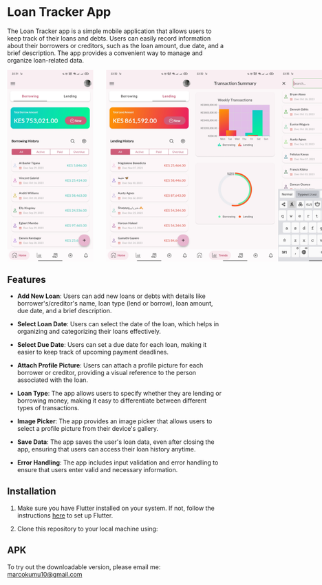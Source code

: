 # Loan Tracker App

The Loan Tracker app is a simple mobile application that allows users to keep track of their loans and debts. Users can easily record information about their borrowers or creditors, such as the loan amount, due date, and a brief description. The app provides a convenient way to manage and organize loan-related data.

<div style="display: flex; flex-direction: row;">
  <img src="assets/readme/Screenshot_2023-09-24-22-31-52-23_120ec6ad9c58cbe739baf085605c54b0.jpg" alt="App Screenshot 1" width="200" style="margin-right: 30px;" />
  <img src="assets/readme/Screenshot_2023-09-24-22-32-07-40_120ec6ad9c58cbe739baf085605c54b0.jpg" alt="App Screenshot 2" width="200" />
  <img src="assets/readme/Screenshot_2023-09-24-22-32-12-49_120ec6ad9c58cbe739baf085605c54b0.jpg" alt="App Screenshot 2" width="200" />
  <img src="assets/readme/Screenshot_2023-09-24-22-35-18-73_120ec6ad9c58cbe739baf085605c54b0.jpg" alt="App Screenshot 2" width="200" />
</div>


## Features

- **Add New Loan**: Users can add new loans or debts with details like borrower's/creditor's name, loan type (lend or borrow), loan amount, due date, and a brief description.

- **Select Loan Date**: Users can select the date of the loan, which helps in organizing and categorizing their loans effectively.

- **Select Due Date**: Users can set a due date for each loan, making it easier to keep track of upcoming payment deadlines.

- **Attach Profile Picture**: Users can attach a profile picture for each borrower or creditor, providing a visual reference to the person associated with the loan.

- **Loan Type**: The app allows users to specify whether they are lending or borrowing money, making it easy to differentiate between different types of transactions.

- **Image Picker**: The app provides an image picker that allows users to select a profile picture from their device's gallery.

- **Save Data**: The app saves the user's loan data, even after closing the app, ensuring that users can access their loan history anytime.

- **Error Handling**: The app includes input validation and error handling to ensure that users enter valid and necessary information.


## Installation

1. Make sure you have Flutter installed on your system. If not, follow the instructions [here](https://flutter.dev/docs/get-started/install) to set up Flutter.

2. Clone this repository to your local machine using:


## APK
To try out the downloadable version, please email me: marcokumu10@gmail.com
